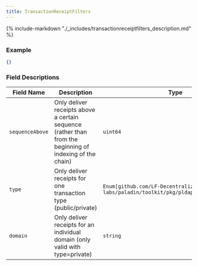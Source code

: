 ```yaml
---
title: TransactionReceiptFilters
---
```

{% include-markdown "./_includes/transactionreceiptfilters_description.md" %}

### Example

```json
{}
```

### Field Descriptions

| Field Name | Description | Type |
|------------|-------------|------|
| `sequenceAbove` | Only deliver receipts above a certain sequence (rather than from the beginning of indexing of the chain) | `uint64` |
| `type` | Only deliver receipts for one transaction type (public/private) | `Enum[github.com/LF-Decentralized-Trust-labs/paladin/toolkit/pkg/pldapi.TransactionType]` |
| `domain` | Only deliver receipts for an individual domain (only valid with type=private) | `string` |

